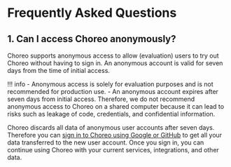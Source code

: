 # Frequently Asked Questions

<FAQs>



## 1. Can I access Choreo anonymously?

Choreo supports anonymous access to allow (evaluation) users to try out Choreo without having to sign in. An anonymous account is valid for seven days from the time of initial access. 

!!! info
    - Anonymous access is solely for evaluation purposes and is not recommended for production use. 
    - An anonymous account expires after seven days from initial access. Therefore, we do not recommend anonymous access to Choreo on a shared computer because it can lead to risks such as leakage of code, credentials, and confidential information.

Choreo discards all data of anonymous user accounts after seven days. Therefore you can [sign in to Choreo using Google or GitHub](https://console.choreo.dev/login/) to get all your data transferred to the new user account. 
Once you sign in, you can continue using Choreo with your current services, integrations, and other data.